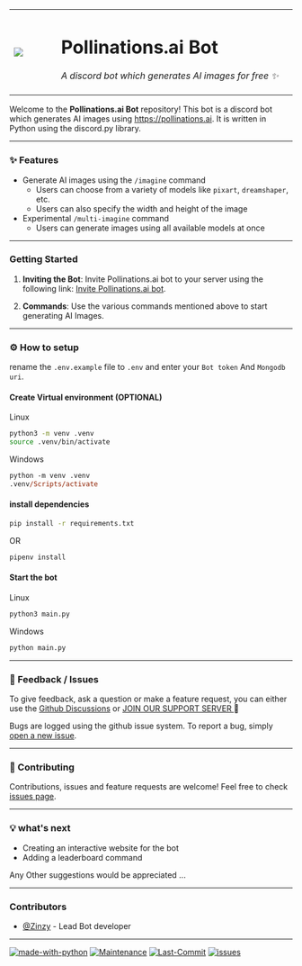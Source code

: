 
<table>
  <tr>
    <td width="15%"><image src='https://i.spoo.me/299243'/></td>
    <td width="75%"><h1>Pollinations.ai Bot</h1>
                    <i>A discord bot which generates AI images for free ✨</i><br><br>
    </td>
  </tr>
</table>

Welcome to the **Pollinations.ai Bot** repository! This bot is a discord bot which generates AI images using https://pollinations.ai. It is written in Python using the discord.py library.

---

### ✨ Features

- Generate AI images using the `/imagine` command
  - Users can choose from a variety of models like `pixart`, `dreamshaper`, etc.
  - Users can also specify the width and height of the image
- Experimental `/multi-imagine` command
  - Users can generate images using all available models at once

---

### Getting Started

1. **Inviting the Bot**: Invite Pollinations.ai bot to your server using the following link: [Invite Pollinations.ai bot](https://discord.com/api/oauth2/authorize?client_id=1123551005993357342&permissions=534791060544&scope=applications.commands%20bot).

2. **Commands**: Use the various commands mentioned above to start generating AI Images.

---


### ⚙️ How to setup

rename the `.env.example` file to `.env` and enter your `Bot token` And `Mongodb uri`.

#### Create Virtual environment (OPTIONAL)

Linux

```bash
python3 -m venv .venv
source .venv/bin/activate

```
Windows

```ps
python -m venv .venv
.venv/Scripts/activate

```

#### install dependencies

```bash
pip install -r requirements.txt

```

OR

```bash
pipenv install

```

#### Start the bot

Linux

```bash
python3 main.py

```
Windows

```ps
python main.py

```

---

### 📝 Feedback / Issues

To give feedback, ask a question or make a feature request, you can either use the [Github Discussions](https://github.com/Zingzy/pollinations.ai-bot/discussions)  or [JOIN OUR SUPPORT SERVER ](https://discord.gg/nBA6kmqaaK)🪬

Bugs are logged using the github issue system. To report a bug, simply [open a new issue](https://github.com/Zingzy/pollinations.ai-bot/issues/new).

---

### 🤝 Contributing

Contributions, issues and feature requests are welcome! Feel free to check [issues page](https://github.com/Zingzy/pollinations.ai-bot/issues).

---

### 💡 what's next

- Creating an interactive website for the bot
- Adding a leaderboard command

Any Other suggestions would be appreciated ...

---

### Contributors

- [@Zinzy](https://github.com/zingzy) - Lead Bot developer

---

[![made-with-python](https://img.shields.io/badge/Made%20with-Python-1f425f.svg)](https://www.python.org/) [![Maintenance](https://img.shields.io/badge/Maintained%3F-yes-green.svg)](https://GitHub.com/Zingzy/pollinations.ai-bot/graphs/commit-activity) [![Last-Commit](https://badgen.net/github/last-commit/Zingzy/pollinations.ai-bot)](https://github.com/zingzy/pollinations.ai-bot/commits) [![issues](https://badgen.net/github/issues/Zingzy/pollinations.ai-bot)](https://github.com/Zingzy/pollinations.ai-bot/issues)
